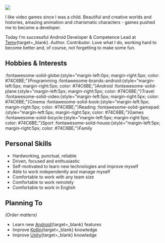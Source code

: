 <style>
  .md-sidebar--secondary:not([hidden]) {
    visibility: hidden;
  }
</style>

![](/assets/images/avatar.png)

I like video games since I was a child. Beautiful and creative worlds and histories, amazing animation and charismatic characters - games pushed me to become a developer.

Today I'm successful Android Developer & Competence Lead at [Temy](http://temy.co/){target=_blank}. Author. Contributor. Love what I do, working hard to become better and, of course, not forgetting to make some fun.

## Hobbies & Interests

:fontawesome-solid-globe:{style="margin-left:0px; margin-right:5px; color: #74C6BE;"}Programming
:fontawesome-brands-android:{style="margin-left:5px; margin-right:5px; color: #74C6BE;"}Android
:fontawesome-solid-plane:{style="margin-left:5px; margin-right:5px; color: #74C6BE;"}Travel
:fontawesome-solid-video:{style="margin-left:5px; margin-right:5px; color: #74C6BE;"}Cinema
:fontawesome-solid-book:{style="margin-left:5px; margin-right:5px; color: #74C6BE;"}Reading
:fontawesome-solid-gamepad:{style="margin-left:5px; margin-right:5px; color: #74C6BE;"}Games
:fontawesome-solid-bicycle:{style="margin-left:5px; margin-right:5px; color: #74C6BE;"}Sport
:fontawesome-solid-house:{style="margin-left:5px; margin-right:5px; color: #74C6BE;"}Family

## Personal Skills

- Hardworking, punctual, reliable
- Driven, focused and enthusiastic
- Self-motivated to learn new technologies and improve myself
- Able to work independently and manage myself
- Comfortable to work with any team size
- Comfortable to work remotely
- Comfortable to work in English

## Planning To

_(Order matters)_

- Learn new [Android](https://developer.android.com/index.html){target=_blank} features
- Improve [Kotlin](https://kotlinlang.org/){target=_blank} knowledge
- Improve [Unity](https://unity3d.com){target=_blank} knowledge
